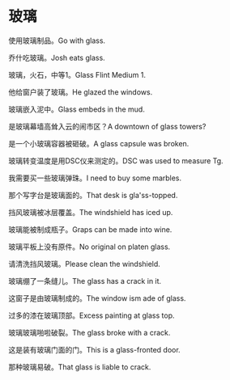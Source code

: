 # 玻璃

<p><span class="chinese">使用玻璃制品。</span><span class="english">Go with glass.</span></p>

<p><span class="chinese">乔什吃玻璃。</span><span class="english">Josh eats glass.</span></p>

<p><span class="chinese">玻璃，火石，中等1。</span><span class="english">Glass Flint Medium 1.</span></p>

<p><span class="chinese">他给窗户装了玻璃。</span><span class="english">He glazed the windows.</span></p>

<p><span class="chinese">玻璃嵌入泥中。</span><span class="english">Glass embeds in the mud.</span></p>

<p><span class="chinese">是玻璃幕墙高耸入云的闹市区？</span><span class="english">A downtown of glass towers?</span></p>

<p><span class="chinese">是一个小玻璃容器被砸破。</span><span class="english">A glass capsule was broken.</span></p>

<p><span class="chinese">玻璃转变温度是用DSC仪来测定的。</span><span class="english">DSC was used to measure Tg.</span></p>

<p><span class="chinese">我需要买一些玻璃弹珠。</span><span class="english">I need to buy some marbles.</span></p>

<p><span class="chinese">那个写字台是玻璃面的。</span><span class="english">That desk is gla'ss-topped.</span></p>

<p><span class="chinese">挡风玻璃被冰层覆盖。</span><span class="english">The windshield has iced up.</span></p>

<p><span class="chinese">玻璃能被制成瓶子。</span><span class="english">Graps can be made into wine.</span></p>

<p><span class="chinese">玻璃平板上没有原件。</span><span class="english">No original on platen glass.</span></p>

<p><span class="chinese">请清洗挡风玻璃。</span><span class="english">Please clean the windshield.</span></p>

<p><span class="chinese">玻璃绷了一条缝儿。</span><span class="english">The glass has a crack in it.</span></p>

<p><span class="chinese">这窗子是由玻璃制成的。</span><span class="english">The window ism ade of glass.</span></p>

<p><span class="chinese">过多的漆在玻璃顶部。</span><span class="english">Excess painting at glass top.</span></p>

<p><span class="chinese">玻璃玻璃啪啦破裂。</span><span class="english">The glass broke with a crack.</span></p>

<p><span class="chinese">这是装有玻璃门面的门。</span><span class="english">This is a glass-fronted door.</span></p>

<p><span class="chinese">那种玻璃易破。</span><span class="english">That glass is liable to crack.</span></p>

